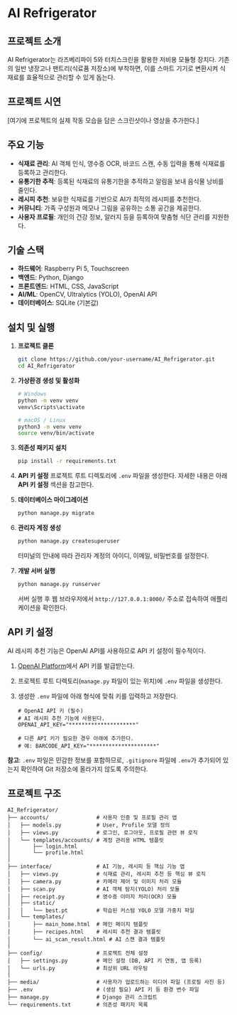 # AI Refrigerator

## 프로젝트 소개

AI Refrigerator는 라즈베리파이 5와 터치스크린을 활용한 저비용 모듈형 장치다. 기존의 일반 냉장고나 팬트리(식료품 저장소)에 부착하면, 이를 스마트 기기로 변환시켜 식재료를 효율적으로 관리할 수 있게 돕는다.

## 프로젝트 시연

[여기에 프로젝트의 실제 작동 모습을 담은 스크린샷이나 영상을 추가한다.]

## 주요 기능

*   **식재료 관리**: AI 객체 인식, 영수증 OCR, 바코드 스캔, 수동 입력을 통해 식재료를 등록하고 관리한다.
*   **유통기한 추적**: 등록된 식재료의 유통기한을 추적하고 알림을 보내 음식물 낭비를 줄인다.
*   **레시피 추천**: 보유한 식재료를 기반으로 AI가 최적의 레시피를 추천한다.
*   **커뮤니티**: 가족 구성원과 메모나 그림을 공유하는 소통 공간을 제공한다.
*   **사용자 프로필**: 개인의 건강 정보, 알러지 등을 등록하여 맞춤형 식단 관리를 지원한다.

## 기술 스택

*   **하드웨어**: Raspberry Pi 5, Touchscreen
*   **백엔드**: Python, Django
*   **프론트엔드**: HTML, CSS, JavaScript
*   **AI/ML**: OpenCV, Ultralytics (YOLO), OpenAI API
*   **데이터베이스**: SQLite (기본값)

## 설치 및 실행

1.  **프로젝트 클론**
    ```bash
    git clone https://github.com/your-username/AI_Refrigerator.git
    cd AI_Refrigerator
    ```

2.  **가상환경 생성 및 활성화**
    ```bash
    # Windows
    python -m venv venv
    venv\Scripts\activate

    # macOS / Linux
    python3 -m venv venv
    source venv/bin/activate
    ```

3.  **의존성 패키지 설치**
    ```bash
    pip install -r requirements.txt
    ```

4.  **API 키 설정**
    프로젝트 루트 디렉토리에 `.env` 파일을 생성한다. 자세한 내용은 아래 **API 키 설정** 섹션을 참고한다.

5.  **데이터베이스 마이그레이션**
    ```bash
    python manage.py migrate
    ```

6.  **관리자 계정 생성**
    ```bash
    python manage.py createsuperuser
    ```
    터미널의 안내에 따라 관리자 계정의 아이디, 이메일, 비밀번호를 설정한다.

7.  **개발 서버 실행**
    ```bash
    python manage.py runserver
    ```
    서버 실행 후 웹 브라우저에서 `http://127.0.0.1:8000/` 주소로 접속하여 애플리케이션을 확인한다.

## API 키 설정

AI 레시피 추천 기능은 OpenAI API를 사용하므로 API 키 설정이 필수적이다.

1.  [OpenAI Platform](https://platform.openai.com/)에서 API 키를 발급받는다.
2.  프로젝트 루트 디렉토리(`manage.py` 파일이 있는 위치)에 `.env` 파일을 생성한다.
3.  생성한 `.env` 파일에 아래 형식에 맞춰 키를 입력하고 저장한다.

    ```env
    # OpenAI API 키 (필수)
    # AI 레시피 추천 기능에 사용된다.
    OPENAI_API_KEY="*********************"

    # 다른 API 키가 필요한 경우 아래에 추가한다.
    # 예: BARCODE_API_KEY="*********************"
    ```

**참고**: `.env` 파일은 민감한 정보를 포함하므로, `.gitignore` 파일에 `.env`가 추가되어 있는지 확인하여 Git 저장소에 올라가지 않도록 주의한다.

## 프로젝트 구조

```
AI_Refrigerator/
├── accounts/               # 사용자 인증 및 프로필 관리 앱
│   ├── models.py           # User, Profile 모델 정의
│   ├── views.py            # 로그인, 로그아웃, 프로필 관련 뷰 로직
│   └── templates/accounts/ # 계정 관리용 HTML 템플릿
│       ├── login.html
│       └── profile.html
│
├── interface/              # AI 기능, 레시피 등 핵심 기능 앱
│   ├── views.py            # 식재료 관리, 레시피 추천 등 핵심 뷰 로직
│   ├── camera.py           # 카메라 제어 및 이미지 처리 모듈
│   ├── scan.py             # AI 객체 탐지(YOLO) 처리 모듈
│   ├── receipt.py          # 영수증 이미지 처리(OCR) 모듈
│   ├── static/
│   │   └── best.pt         # 학습된 커스텀 YOLO 모델 가중치 파일
│   └── templates/
│       ├── main_home.html  # 메인 페이지 템플릿
│       ├── recipes.html    # 레시피 추천 결과 템플릿
│       └── ai_scan_result.html # AI 스캔 결과 템플릿
│
├── config/                 # 프로젝트 전체 설정
│   ├── settings.py         # 메인 설정 (DB, API 키 연동, 앱 등록)
│   └── urls.py             # 최상위 URL 라우팅
│
├── media/                  # 사용자가 업로드하는 미디어 파일 (프로필 사진 등)
├── .env                    # (생성 필요) API 키 등 환경 변수 파일
├── manage.py               # Django 관리 스크립트
└── requirements.txt        # 의존성 패키지 목록
```